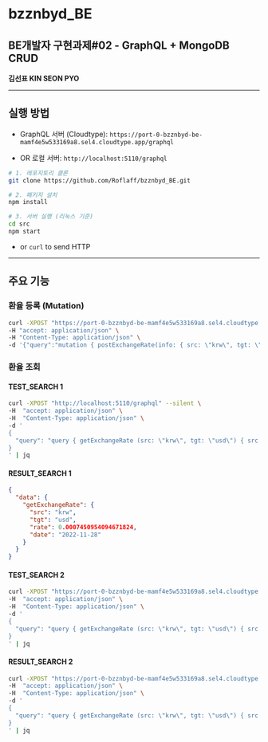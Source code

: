 # bzznbyd_BE

## BE개발자 구현과제#02 - GraphQL + MongoDB CRUD  
**김선표 KIN SEON PYO**

---

## 실행 방법

- GraphQL 서버 (Cloudtype):
  `https://port-0-bzznbyd-be-mamf4e5w533169a8.sel4.cloudtype.app/graphql`

- OR 로컬 서버:
  `http://localhost:5110/graphql`

```bash
# 1. 레포지토리 클론
git clone https://github.com/Roflaff/bzznbyd_BE.git

# 2. 패키지 설치
npm install

# 3. 서버 실행 (리눅스 기준)
cd src
npm start
```

- or <code>curl</code> to send HTTP
---

## 주요 기능


### 환율 등록 (Mutation)

```bash
curl -XPOST "https://port-0-bzznbyd-be-mamf4e5w533169a8.sel4.cloudtype.app/graphql" --silent \
-H "accept: application/json" \
-H "Content-Type: application/json" \
-d '{"query":"mutation { postExchangeRate(info: { src: \"krw\", tgt: \"usd\", rate: 1350.5, date: \"2025-05-15\" }) { src tgt rate date } }"}' | jq
```

### 환율 조회

#### TEST_SEARCH 1
```bash
curl -XPOST "http://localhost:5110/graphql" --silent \
-H  "accept: application/json" \
-H  "Content-Type: application/json" \
-d '
{ 
  "query": "query { getExchangeRate (src: \"krw\", tgt: \"usd\") { src tgt rate date } }"
}
' | jq
```

#### RESULT_SEARCH 1
```json
{
  "data": {
    "getExchangeRate": {
      "src": "krw",
      "tgt": "usd",
      "rate": 0.0007450954094671824,
      "date": "2022-11-28"
    }
  }
}
```

#### TEST_SEARCH 2
```bash
curl -XPOST "https://port-0-bzznbyd-be-mamf4e5w533169a8.sel4.cloudtype.app/graphql" --silent \
-H  "accept: application/json" \
-H  "Content-Type: application/json" \
-d '
{ 
  "query": "query { getExchangeRate (src: \"krw\", tgt: \"usd\") { src tgt rate date } }"
}
' | jq

```
#### RESULT_SEARCH 2

```bash
curl -XPOST "https://port-0-bzznbyd-be-mamf4e5w533169a8.sel4.cloudtype.app/graphql" --silent \
-H  "accept: application/json" \
-H  "Content-Type: application/json" \
-d '
{ 
  "query": "query { getExchangeRate (src: \"krw\", tgt: \"usd\") { src tgt rate date } }"
}
' | jq

```

